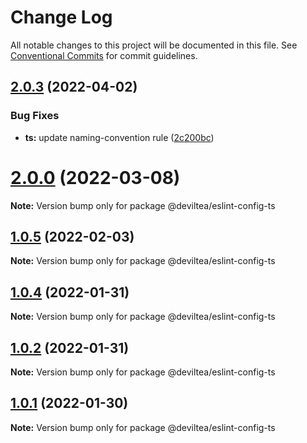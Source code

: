 # Change Log

All notable changes to this project will be documented in this file.
See [Conventional Commits](https://conventionalcommits.org) for commit guidelines.

## [2.0.3](https://github.com/DevilTea/eslint-config/compare/v2.0.2...v2.0.3) (2022-04-02)


### Bug Fixes

* **ts:** update naming-convention rule ([2c200bc](https://github.com/DevilTea/eslint-config/commit/2c200bcf80c5d9408b5cefa618eec5b5d03a98df))





# [2.0.0](https://github.com/DevilTea/eslint-config/compare/v1.0.5...v2.0.0) (2022-03-08)

**Note:** Version bump only for package @deviltea/eslint-config-ts





## [1.0.5](https://github.com/DevilTea/eslint-config/compare/v1.0.4...v1.0.5) (2022-02-03)

**Note:** Version bump only for package @deviltea/eslint-config-ts





## [1.0.4](https://github.com/DevilTea/eslint-config/compare/v1.0.3...v1.0.4) (2022-01-31)

**Note:** Version bump only for package @deviltea/eslint-config-ts





## [1.0.2](https://github.com/DevilTea/eslint-config/compare/v1.0.1...v1.0.2) (2022-01-31)

**Note:** Version bump only for package @deviltea/eslint-config-ts





## [1.0.1](https://github.com/DevilTea/eslint-config/compare/v1.0.0...v1.0.1) (2022-01-30)

**Note:** Version bump only for package @deviltea/eslint-config-ts
